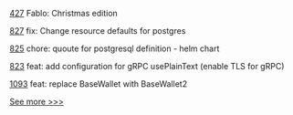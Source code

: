 
[427](https://github.com/hyperledger-labs/fablo/pull/427) Fablo: Christmas edition

[827](https://github.com/hyperledger-labs/open-enterprise-agent/pull/827) fix: Change resource defaults for postgres

[825](https://github.com/hyperledger-labs/open-enterprise-agent/pull/825) chore: quoute for postgresql definition - helm chart

[823](https://github.com/hyperledger-labs/open-enterprise-agent/pull/823) feat: add configuration for gRPC usePlainText (enable TLS for gRPC)

[1093](https://github.com/hyperledger/aries-vcx/pull/1093) feat: replace BaseWallet with BaseWallet2


[See more >>>](https://start-here.hyperledger.org/pull-requests)
